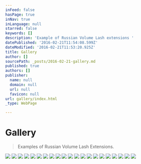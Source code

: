 ```yaml
---
inFeed: false
hasPage: true
inNav: true
inLanguage: null
starred: false
keywords: []
description: 'Example of Russian Volume Lash extensions '
datePublished: '2016-02-21T11:54:08.599Z'
dateModified: '2016-02-21T11:53:20.925Z'
title: Gallery
author: []
sourcePath: _posts/2016-02-21-gallery.md
published: true
authors: []
publisher:
  name: null
  domain: null
  url: null
  favicon: null
url: gallery/index.html
_type: WebPage

---
```

# Gallery

> Examples of Russian Volume Lash Extensions.

![](https://s3-us-west-2.amazonaws.com/the-grid-img/p/c7175d16730d6795bcdd08df7df755d168ead687.jpg)
![](https://s3-us-west-2.amazonaws.com/the-grid-img/p/9aaf5f4fac9d9f29d8e5a1c63fd994e36bc3da0c.jpg)
![](https://s3-us-west-2.amazonaws.com/the-grid-img/p/1c0bbf1b5aaaea583c7889f33efbb673cedb7677.jpg)
![](https://the-grid-user-content.s3-us-west-2.amazonaws.com/4ac32e6f-1fd1-4672-bcdb-c1107c85f463.jpg)
![](https://the-grid-user-content.s3-us-west-2.amazonaws.com/9a82e611-6940-4e3a-8ebd-5ea864191e1c.jpg)
![](https://s3-us-west-2.amazonaws.com/the-grid-img/p/adc9a8939c24601fc5f1a41f3ff51a5ad482084d.jpg)
![](https://the-grid-user-content.s3-us-west-2.amazonaws.com/2fa146ad-1d03-4a62-b001-13bdbb6039f3.jpg)
![](https://s3-us-west-2.amazonaws.com/the-grid-img/p/11c795111540954d5406db73c0590db3700176ba.jpg)
![](https://s3-us-west-2.amazonaws.com/the-grid-img/p/6983cfc1db5af1fa523290f7d275091b90592c22.jpg)
![](https://the-grid-user-content.s3-us-west-2.amazonaws.com/98a8bfbf-a45e-4090-b4f6-7790f0d3a5ac.jpg)
![](https://s3-us-west-2.amazonaws.com/the-grid-img/p/a4b582cd8554ac7a0f10152957bcc4547ad42dd1.jpg)
![](https://s3-us-west-2.amazonaws.com/the-grid-img/p/c017f90b2e6203aed412eff5c52ab559faeb4c88.jpg)
![](https://s3-us-west-2.amazonaws.com/the-grid-img/p/3e0694ff61a7dcad3862e447dff953b6ecf53e4c.jpg)
![](https://s3-us-west-2.amazonaws.com/the-grid-img/p/6312643b5a031016502521a3f4c1d9e28d0f4d5e.jpg)
![](https://s3-us-west-2.amazonaws.com/the-grid-img/p/b98ff682842e4782b05941b21ed9c2843b850a63.jpg)
![](https://s3-us-west-2.amazonaws.com/the-grid-img/p/367776783e00d1c3d886819a6090704669f7d134.jpg)
![](https://s3-us-west-2.amazonaws.com/the-grid-img/p/d4b7f85ba64e4863748665252def5d3e5130f8af.jpg)
![](https://s3-us-west-2.amazonaws.com/the-grid-img/p/09e0170d234f09221667656b6b0cb00ecbb2e109.jpg)
![](https://s3-us-west-2.amazonaws.com/the-grid-img/p/769900dc15a3cfaa0ef9053bae484b675741620f.jpg)
![](https://s3-us-west-2.amazonaws.com/the-grid-img/p/8e5110eecf5d45b378b01f6273077ca07f7c3821.jpg)
![](https://s3-us-west-2.amazonaws.com/the-grid-img/p/0008ad07e591bea48352d4a008572863c6d189f0.jpg)